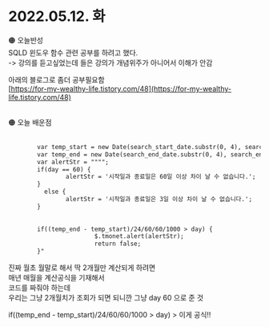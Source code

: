 
# 2022.05.12. 화

🟠 오늘반성   
SQLD 윈도우 함수 관련 공부를 하려고 했다.  
-> 강의를 듣고싶었는데 들은 강의가 개념위주가 아니어서 이해가 안감  


아래의 블로그로 좀더 공부필요함  
[https://for-my-wealthy-life.tistory.com/48](https://for-my-wealthy-life.tistory.com/48)
<br><br>

🟠 오늘 배운점

```html

        var temp_start = new Date(search_start_date.substr(0, 4), search_start_date.substr(4, 2)-1, search_start_date.substr(6, 2));
        var temp_end = new Date(search_end_date.substr(0, 4), search_end_date.substr(4, 2)-1, search_end_date.substr(6, 2));
        var alertStr = """";
        if(day == 60) {
                alertStr = '시작일과 종료일은 60일 이상 차이 날 수 없습니다.';                                                
        } 
          else {
                alertStr = '시작일과 종료일은 3일 이상 차이 날 수 없습니다.';                                                
        } 
        
        
        if((temp_end - temp_start)/24/60/60/1000 > day) {                                                
                        $.tmonet.alert(alertStr);                                                
                        return false;
        }"

```

진짜 월초 월말로 해서 딱 2개월만 계산되게 하려면  
매년 매월을 계산공식을 기재해서  
코드를 짜줘야 하는데  
우리는 그냥 2개월치가 조회가 되면 되니깐  그냥 day 60 으로 준 것  

if((temp_end - temp_start)/24/60/60/1000 > day) > 이게 공식!!  
